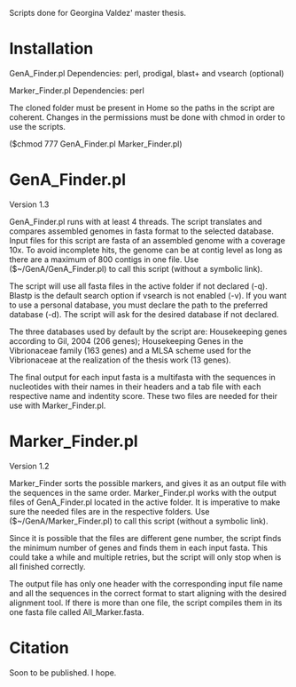 Scripts done for Georgina Valdez' master thesis.

# Installation
GenA_Finder.pl Dependencies: perl, prodigal, blast+ and vsearch (optional)

Marker_Finder.pl Dependencies: perl

The cloned folder must be present in Home so the paths in the script are coherent. 
Changes in the permissions must be done with chmod in order to use the scripts.

($chmod 777 GenA_Finder.pl Marker_Finder.pl)


# GenA_Finder.pl
Version 1.3

GenA_Finder.pl runs with at least 4 threads. The script translates and compares assembled genomes in fasta format to the selected database. Input files for this script are fasta of an assembled genome with a coverage 10x. To avoid incomplete hits, the genome can be at contig level as long as there are a maximum of 800 contigs in one file. Use ($~/GenA/GenA_Finder.pl) to call this script (without a symbolic link). 

The script will use all fasta files in the active folder if not declared (-q). Blastp is the default search option if vsearch is not enabled (-v). If you want to use a personal database, you must declare the path to the preferred database (-d). The script will ask for the desired database if not declared. 

The three databases used by default by the script are: Housekeeping genes according to Gil, 2004 (206 genes); Housekeeping Genes in the Vibrionaceae family (163 genes) and a MLSA scheme used for the Vibrionaceae at the realization of the thesis work (13 genes).

The final output for each input fasta is a multifasta with the sequences in nucleotides with their names in their headers and a tab file with each respective name and indentity score. These two files are needed for their use with Marker_Finder.pl.


# Marker_Finder.pl
Version 1.2

Marker_Finder sorts the possible markers, and gives it as an output file with the sequences in the same order. Marker_Finder.pl works with the output files of GenA_Finder.pl located in the active folder. It is imperative to make sure the needed files are in the respective folders. Use ($~/GenA/Marker_Finder.pl) to call this script (without a symbolic link). 

Since it is possible that the files are different gene number, the script finds the minimum number of genes and finds them in each input fasta. This could take a while and multiple retries, but the script will only stop when is all finished correctly. 

The output file has only one header with the corresponding input file name and all the sequences in the correct format to start aligning with the desired alignment tool. If there is more than one file, the script compiles them in its one fasta file called All_Marker.fasta. 

# Citation
Soon to be published. I hope.

